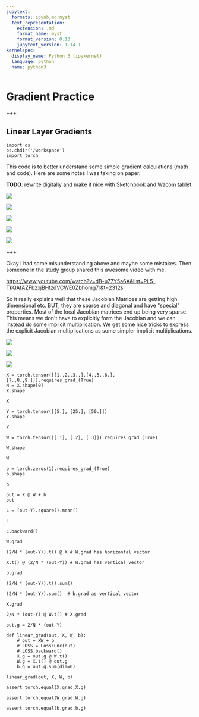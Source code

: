 ```yaml
---
jupytext:
  formats: ipynb,md:myst
  text_representation:
    extension: .md
    format_name: myst
    format_version: 0.13
    jupytext_version: 1.14.1
kernelspec:
  display_name: Python 3 (ipykernel)
  language: python
  name: python3
---
```


# Gradient Practice

+++

## Linear Layer Gradients

```{code-cell} ipython3
import os
os.chdir('/workspace')
import torch
```

This code is to better understand some simple gradient calculations (math and code).
Here are some notes I was taking on paper.

**TODO**: rewrite digitally and make it nice with Sketchbook and Wacom tablet.


![](../imgs/gradient_jacobian.jpg)

![](../imgs/linear_layer_grads1.jpg)

![](../imgs/linear_layer_grads2.jpg)

![](../imgs/linear_layer_grads3.jpg)

![](../imgs/linear_layer_grads4.jpg)

+++

Okay I had some misunderstanding above and maybe some mistakes. Then someone in the study group shared this awesome video with me. 

https://www.youtube.com/watch?v=dB-u77Y5a6A&list=PL5-TkQAfAZFbzxjBHtzdVCWE0Zbhomg7r&t=2312s

So it really explains well that these Jacobian Matrices are getting high dimensional etc. BUT, they
are sparse and diagonal and have "special" properties. Most of the local Jacobian matrices end
up being very sparse. This means we don't have to explicitly form the Jacobian and we can instead
do some implicit multiplication. We get some nice tricks to express the explicit Jacobian multiplications as 
some simpler implicit multiplications. 

![](../imgs/linear_layer_grads5.jpg)

![](../imgs/linear_layer_grads6.jpg)

![](../imgs/linear_layer_grads7.jpg)

```{code-cell} ipython3
X = torch.tensor([[1.,2.,3.,],[4.,5.,6.], [7.,8.,9.]]).requires_grad_(True)
N = X.shape[0]
X.shape
```

```{code-cell} ipython3
X
```

```{code-cell} ipython3
Y = torch.tensor([[5.], [25.], [50.]])
Y.shape
```

```{code-cell} ipython3
Y
```

```{code-cell} ipython3
W = torch.tensor([[.1], [.2], [.3]]).requires_grad_(True)
```

```{code-cell} ipython3
W.shape
```

```{code-cell} ipython3
W
```

```{code-cell} ipython3
b = torch.zeros(1).requires_grad_(True)
b.shape
```

```{code-cell} ipython3
b
```

```{code-cell} ipython3
out = X @ W + b
out
```

```{code-cell} ipython3
L = (out-Y).square().mean()
```

```{code-cell} ipython3
L
```

```{code-cell} ipython3
L.backward()
```

```{code-cell} ipython3
W.grad
```

```{code-cell} ipython3
(2/N * (out-Y)).t() @ X # W.grad has horizontal vector
```

```{code-cell} ipython3
X.t() @ (2/N * (out-Y)) # W.grad has vertical vector
```

```{code-cell} ipython3
b.grad
```

```{code-cell} ipython3
(2/N * (out-Y)).t().sum()
```

```{code-cell} ipython3
(2/N * (out-Y)).sum()  # b.grad as vertical vector
```

```{code-cell} ipython3
X.grad
```

```{code-cell} ipython3
2/N * (out-Y) @ W.t() # X.grad
```

```{code-cell} ipython3
out.g = 2/N * (out-Y)
```

```{code-cell} ipython3
def linear_grad(out, X, W, b):
    # out = XW + b 
    # LOSS = LossFunc(out)
    # LOSS.backward()
    X.g = out.g @ W.t()
    W.g = X.t() @ out.g
    b.g = out.g.sum(dim=0)
```

```{code-cell} ipython3
linear_grad(out, X, W, b)
```

```{code-cell} ipython3
assert torch.equal(X.grad,X.g)
```

```{code-cell} ipython3
assert torch.equal(W.grad,W.g)
```

```{code-cell} ipython3
assert torch.equal(b.grad,b.g)
```
